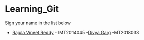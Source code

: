 # Learning_Git

Sign your name in the list below

- [Rajula Vineet Reddy](http://github.com/rajula96reddy/) - IMT2014045
-[Divya Garg](https://github.com/gargdivya07/) -MT2018033

